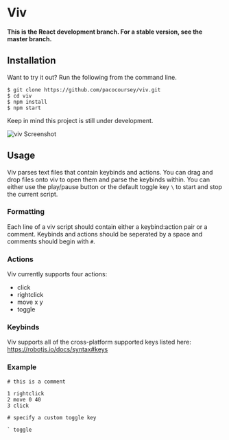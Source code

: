 # Viv

**This is the React development branch. For a stable version, see the master branch.**

## Installation

Want to try it out? Run the following from the command line.

```
$ git clone https://github.com/pacocoursey/viv.git
$ cd viv
$ npm install
$ npm start
```

Keep in mind this project is still under development.

![viv Screenshot](https://pacocoursey.github.io/img/viv.png?raw=true)

## Usage

Viv parses text files that contain keybinds and actions. You can drag and drop files onto viv to open them and parse the keybinds within. You can either use the play/pause button or the default toggle key `\` to start and stop the current script.

### Formatting

Each line of a viv script should contain either a keybind:action pair or a comment. Keybinds and actions should be seperated by a space and comments should begin with `#`.

### Actions

Viv currently supports four actions:
* click
* rightclick
* move x y
* toggle

### Keybinds

Viv supports all of the cross-platform supported keys listed here: https://robotjs.io/docs/syntax#keys

### Example

```
# this is a comment

1 rightclick
2 move 0 40
3 click

# specify a custom toggle key

` toggle

```
